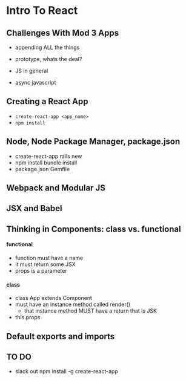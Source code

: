 # Intro To React

## Challenges With Mod 3 Apps
- appending ALL the things
- prototype, whats the deal?

- JS in general

- async javascript

## Creating a React App
- `create-react-app <app_name>`
- `npm install`

## Node, Node Package Manager, package.json
- create-react-app  rails new
- npm install       bundle install
- package.json      Gemfile


## Webpack and Modular JS

## JSX and Babel



## Thinking in Components: class vs. functional

#### functional
- function must have a name
- it must return some JSX
- props is a parameter

#### class
- class App extends Component
- must have an instance method called render()
    - that instance method MUST have a return that is JSK
- this.props

## Default exports and imports


## TO DO
- slack out npm install -g create-react-app
